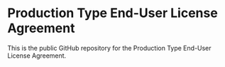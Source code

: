 # Production Type End-User License Agreement
This is the public GitHub repository for the Production Type End-User License Agreement.